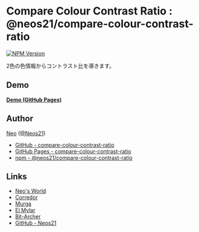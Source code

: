 # Compare Colour Contrast Ratio : @neos21/compare-colour-contrast-ratio

[![NPM Version](https://img.shields.io/npm/v/@neos21/compare-colour-contrast-ratio.svg)](https://www.npmjs.com/package/@neos21/compare-colour-contrast-ratio)

2色の色情報からコントラスト比を導きます。


## Demo

__[Demo (GitHub Pages)](https://neos21.github.io/compare-colour-contrast-ratio/)__


## Author

[Neo](http://neo.s21.xrea.com/) ([@Neos21](https://twitter.com/Neos21))

- [GitHub - compare-colour-contrast-ratio](https://github.com/Neos21/compare-colour-contrast-ratio)
- [GitHub Pages - compare-colour-contrast-ratio](https://neos21.github.io/compare-colour-contrast-ratio/)
- [npm - @neos21/compare-colour-contrast-ratio](https://www.npmjs.com/package/@neos21/compare-colour-contrast-ratio)


## Links

- [Neo's World](http://neo.s21.xrea.com/)
- [Corredor](http://neos21.hatenablog.com/)
- [Murga](http://neos21.hatenablog.jp/)
- [El Mylar](http://neos21.hateblo.jp/)
- [Bit-Archer](http://bit-archer.hatenablog.com/)
- [GitHub - Neos21](https://github.com/Neos21/)
